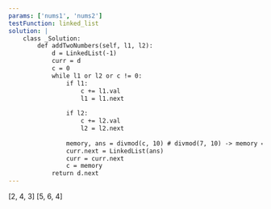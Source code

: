 ```yaml
---
params: ['nums1', 'nums2']
testFunction: linked_list
solution: |
    class _Solution:
        def addTwoNumbers(self, l1, l2):
            d = LinkedList(-1)
            curr = d
            c = 0
            while l1 or l2 or c != 0:
                if l1:
                    c += l1.val
                    l1 = l1.next
                
                if l2:
                    c += l2.val
                    l2 = l2.next
                
                memory, ans = divmod(c, 10) # divmod(7, 10) -> memory = 0, ans = 7
                curr.next = LinkedList(ans)
                curr = curr.next
                c = memory
            return d.next
---
```

[2, 4, 3]
[5, 6, 4]


